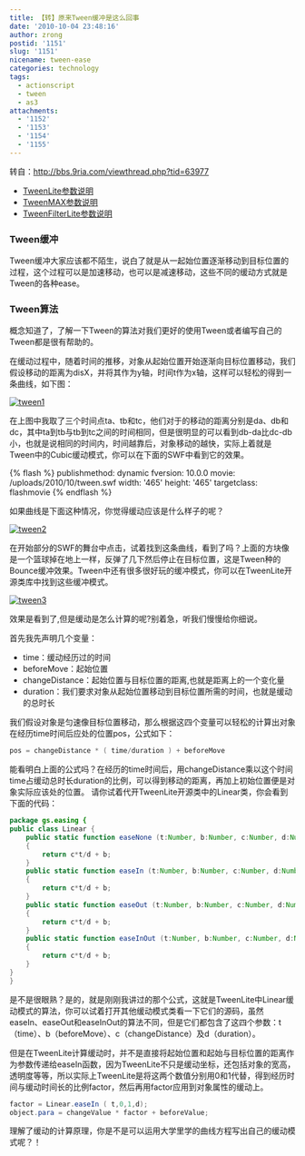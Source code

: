 ```yaml
---
title: 【转】原来Tween缓冲是这么回事
date: '2010-10-04 23:48:16'
author: zrong
postid: '1151'
slug: '1151'
nicename: tween-ease
categories: technology
tags:
  - actionscript
  - tween
  - as3
attachments:
  - '1152'
  - '1153'
  - '1154'
  - '1155'
---
```


转自：<http://bbs.9ria.com/viewthread.php?tid=63977>

- [TweenLite参数说明](http://blog.zengrong.net/post/1109.html)
- [TweenMAX参数说明](http://blog.zengrong.net/post/1125.html)  
- [TweenFilterLite参数说明](http://blog.zengrong.net/post/1126.html)

### Tween缓冲

Tween缓冲大家应该都不陌生，说白了就是从一起始位置逐渐移动到目标位置的过程，这个过程可以是加速移动，也可以是减速移动，这些不同的缓动方式就是Tween的各种ease。

### Tween算法

概念知道了，了解一下Tween的算法对我们更好的使用Tween或者编写自己的Tween都是很有帮助的。  

在缓动过程中，随着时间的推移，对象从起始位置开始逐渐向目标位置移动，我们假设移动的距离为disX，并将其作为y轴，时间t作为x轴，这样可以轻松的得到一条曲线，如下图：

[![](/uploads/2010/10/tween1.jpg "tween1")](/uploads/2010/10/tween1.jpg)

在上图中我取了三个时间点ta、tb和tc，他们对于的移动的距离分别是da、db和dc，其中ta到tb与tb到tc之间的时间相同，但是很明显的可以看到db-da比dc-db小，也就是说相同的时间内，时间越靠后，对象移动的越快，实际上着就是Tween中的Cubic缓动模式，你可以在下面的SWF中看到它的效果。<!--more-->  

{% flash %}
publishmethod: dynamic
fversion: 10.0.0
movie: /uploads/2010/10/tween.swf
width: '465'
height: '465'
targetclass: flashmovie
{% endflash %}  

如果曲线是下面这种情况，你觉得缓动应该是什么样子的呢？

[![](/uploads/2010/10/tween2.jpg "tween2")](/uploads/2010/10/tween2.jpg)

在开始部分的SWF的舞台中点击，试着找到这条曲线，看到了吗？上面的方块像是一个篮球掉在地上一样，反弹了几下然后停止在目标位置，这是Tween种的Bounce缓冲效果。Tween中还有很多很好玩的缓冲模式，你可以在TweenLite开源类库中找到这些缓冲模式。

[![](/uploads/2010/10/tween3.jpg "tween3")](/uploads/2010/10/tween3.jpg)

效果是看到了,但是缓动是怎么计算的呢?别着急，听我们慢慢给你细说。

首先我先声明几个变量：

-   time：缓动经历过的时间
-   beforeMove：起始位置
-   changeDistance：起始位置与目标位置的距离,也就是距离上的一个变化量
-   duration：我们要求对象从起始位置移动到目标位置所需的时间，也就是缓动的总时长

我们假设对象是匀速像目标位置移动，那么根据这四个变量可以轻松的计算出对象在经历time时间后应处的位置pos，公式如下：

``` actionscript
pos = changeDistance * ( time/duration ) + beforeMove
```

能看明白上面的公式吗？在经历的time时间后，用changeDistance乘以这个时间time占缓动总时长duration的比例，可以得到移动的距离，再加上初始位置便是对象实际应该处的位置。  请你试着代开TweenLite开源类中的Linear类，你会看到下面的代码：

``` actionscript
package gs.easing {
public class Linear {
	public static function easeNone (t:Number, b:Number, c:Number, d:Number):Number
	{
		return c*t/d + b;
	}
	public static function easeIn (t:Number, b:Number, c:Number, d:Number):Number 
	{
		return c*t/d + b;
	}
	public static function easeOut (t:Number, b:Number, c:Number, d:Number):Number 
	{
		return c*t/d + b;
	}
	public static function easeInOut (t:Number, b:Number, c:Number, d:Number):Number 
	{
		return c*t/d + b;
	}
}
}
```

是不是很眼熟？是的，就是刚刚我讲过的那个公式，这就是TweenLite中Linear缓动模式的算法，你可以试着打开其他缓动模式类看一下它们的源码，虽然easeIn、easeOut和easeInOut的算法不同，但是它们都包含了这四个参数：t（time）、b（beforeMove）、c（changeDistance）及d（duration）。  

但是在TweenLite计算缓动时，并不是直接将起始位置和起始与目标位置的距离作为参数传递给easeIn函数，因为TweenLite不只是缓动坐标，还包括对象的宽高，透明度等等，所以实际上TweenLite是将这两个数值分别用0和1代替，得到经历时间与缓动时间长的比例factor，然后再用factor应用到对象属性的缓动上。

``` actionscript
factor = Linear.easeIn ( t,0,1,d);
object.para = changeValue * factor + beforeValue;
```
理解了缓动的计算原理，你是不是可以运用大学里学的曲线方程写出自己的缓动模式呢？！
